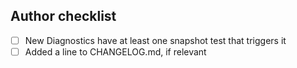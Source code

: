 ## Author checklist

- [ ] New Diagnostics have at least one snapshot test that triggers it
- [ ] Added a line to CHANGELOG.md, if relevant
